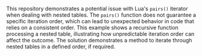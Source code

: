 This repository demonstrates a potential issue with Lua's `pairs()` iterator when dealing with nested tables.  The `pairs()` function does not guarantee a specific iteration order, which can lead to unexpected behavior in code that relies on a consistent order. This example shows a recursive function processing a nested table, illustrating how unpredictable iteration order can affect the outcome.  The solution demonstrates a method to iterate through nested tables in a defined order, if required.